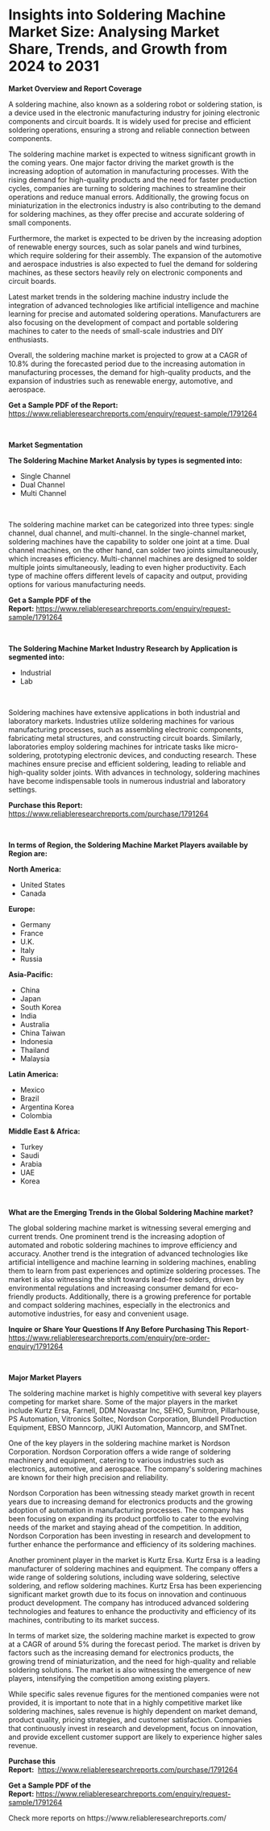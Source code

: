 <p><h1>Insights into Soldering Machine Market Size: Analysing Market Share, Trends, and Growth from 2024 to 2031</h1></p><p><strong>Market Overview and Report Coverage</strong></p>
<p><p>A soldering machine, also known as a soldering robot or soldering station, is a device used in the electronic manufacturing industry for joining electronic components and circuit boards. It is widely used for precise and efficient soldering operations, ensuring a strong and reliable connection between components.</p><p>The soldering machine market is expected to witness significant growth in the coming years. One major factor driving the market growth is the increasing adoption of automation in manufacturing processes. With the rising demand for high-quality products and the need for faster production cycles, companies are turning to soldering machines to streamline their operations and reduce manual errors. Additionally, the growing focus on miniaturization in the electronics industry is also contributing to the demand for soldering machines, as they offer precise and accurate soldering of small components.</p><p>Furthermore, the market is expected to be driven by the increasing adoption of renewable energy sources, such as solar panels and wind turbines, which require soldering for their assembly. The expansion of the automotive and aerospace industries is also expected to fuel the demand for soldering machines, as these sectors heavily rely on electronic components and circuit boards.</p><p>Latest market trends in the soldering machine industry include the integration of advanced technologies like artificial intelligence and machine learning for precise and automated soldering operations. Manufacturers are also focusing on the development of compact and portable soldering machines to cater to the needs of small-scale industries and DIY enthusiasts.</p><p>Overall, the soldering machine market is projected to grow at a CAGR of 10.8% during the forecasted period due to the increasing automation in manufacturing processes, the demand for high-quality products, and the expansion of industries such as renewable energy, automotive, and aerospace.</p></p>
<p><strong>Get a Sample PDF of the Report:</strong> <a href="https://www.reliableresearchreports.com/enquiry/request-sample/1791264">https://www.reliableresearchreports.com/enquiry/request-sample/1791264</a></p>
<p>&nbsp;</p>
<p><strong>Market Segmentation</strong></p>
<p><strong>The Soldering Machine Market Analysis by types is segmented into:</strong></p>
<p><ul><li>Single Channel</li><li>Dual Channel</li><li>Multi Channel</li></ul></p>
<p>&nbsp;</p>
<p><p>The soldering machine market can be categorized into three types: single channel, dual channel, and multi-channel. In the single-channel market, soldering machines have the capability to solder one joint at a time. Dual channel machines, on the other hand, can solder two joints simultaneously, which increases efficiency. Multi-channel machines are designed to solder multiple joints simultaneously, leading to even higher productivity. Each type of machine offers different levels of capacity and output, providing options for various manufacturing needs.</p></p>
<p><strong>Get a Sample PDF of the Report:</strong>&nbsp;<a href="https://www.reliableresearchreports.com/enquiry/request-sample/1791264">https://www.reliableresearchreports.com/enquiry/request-sample/1791264</a></p>
<p>&nbsp;</p>
<p><strong>The Soldering Machine Market Industry Research by Application is segmented into:</strong></p>
<p><ul><li>Industrial</li><li>Lab</li></ul></p>
<p>&nbsp;</p>
<p><p>Soldering machines have extensive applications in both industrial and laboratory markets. Industries utilize soldering machines for various manufacturing processes, such as assembling electronic components, fabricating metal structures, and constructing circuit boards. Similarly, laboratories employ soldering machines for intricate tasks like micro-soldering, prototyping electronic devices, and conducting research. These machines ensure precise and efficient soldering, leading to reliable and high-quality solder joints. With advances in technology, soldering machines have become indispensable tools in numerous industrial and laboratory settings.</p></p>
<p><strong>Purchase this Report:</strong>&nbsp; <a href="https://www.reliableresearchreports.com/purchase/1791264">https://www.reliableresearchreports.com/purchase/1791264</a></p>
<p>&nbsp;</p>
<p><strong>In terms of Region, the Soldering Machine Market Players available by Region are:</strong></p>
<p>
    <p> <strong> North America: </strong>
        <ul>
            <li>United States</li>
            <li>Canada</li>
        </ul>
        </p> 
    <p> <strong> Europe: </strong>
        <ul>
            <li>Germany</li>
            <li>France</li>
            <li>U.K.</li>
            <li>Italy</li>
            <li>Russia</li>
        </ul>
        </p> 
    <p> <strong> Asia-Pacific: </strong>
        <ul>
            <li>China</li>
            <li>Japan</li>
            <li>South Korea</li>
            <li>India</li>
            <li>Australia</li>
            <li>China Taiwan</li>
            <li>Indonesia</li>
            <li>Thailand</li>
            <li>Malaysia</li>
        </ul>
        </p> 
    <p> <strong> Latin America: </strong>
        <ul>
            <li>Mexico</li>
            <li>Brazil</li>
            <li>Argentina Korea</li>
            <li>Colombia</li>
        </ul>
        </p> 
    <p> <strong> Middle East & Africa: </strong>
        <ul>
            <li>Turkey</li>
            <li>Saudi</li>
            <li>Arabia</li>
            <li>UAE</li>
            <li>Korea</li>
        </ul>
    </p>
    </p>
<p>&nbsp;</p>
<p><strong>What are the Emerging Trends in the Global Soldering Machine market?</strong></p>
<p><p>The global soldering machine market is witnessing several emerging and current trends. One prominent trend is the increasing adoption of automated and robotic soldering machines to improve efficiency and accuracy. Another trend is the integration of advanced technologies like artificial intelligence and machine learning in soldering machines, enabling them to learn from past experiences and optimize soldering processes. The market is also witnessing the shift towards lead-free solders, driven by environmental regulations and increasing consumer demand for eco-friendly products. Additionally, there is a growing preference for portable and compact soldering machines, especially in the electronics and automotive industries, for easy and convenient usage.</p></p>
<p><strong>Inquire or Share Your Questions If Any Before Purchasing This Report</strong>- <a href="https://www.reliableresearchreports.com/enquiry/pre-order-enquiry/1791264">https://www.reliableresearchreports.com/enquiry/pre-order-enquiry/1791264</a></p>
<p>&nbsp;</p>
<p><strong>Major Market Players</strong></p>
<p><p>The soldering machine market is highly competitive with several key players competing for market share. Some of the major players in the market include Kurtz Ersa, Farnell, DDM Novastar Inc, SEHO, Sumitron, Pillarhouse, PS Automation, Vitronics Soltec, Nordson Corporation, Blundell Production Equipment, EBSO Manncorp, JUKI Automation, Manncorp, and SMTnet.</p><p>One of the key players in the soldering machine market is Nordson Corporation. Nordson Corporation offers a wide range of soldering machinery and equipment, catering to various industries such as electronics, automotive, and aerospace. The company's soldering machines are known for their high precision and reliability.</p><p>Nordson Corporation has been witnessing steady market growth in recent years due to increasing demand for electronics products and the growing adoption of automation in manufacturing processes. The company has been focusing on expanding its product portfolio to cater to the evolving needs of the market and staying ahead of the competition. In addition, Nordson Corporation has been investing in research and development to further enhance the performance and efficiency of its soldering machines.</p><p>Another prominent player in the market is Kurtz Ersa. Kurtz Ersa is a leading manufacturer of soldering machines and equipment. The company offers a wide range of soldering solutions, including wave soldering, selective soldering, and reflow soldering machines. Kurtz Ersa has been experiencing significant market growth due to its focus on innovation and continuous product development. The company has introduced advanced soldering technologies and features to enhance the productivity and efficiency of its machines, contributing to its market success.</p><p>In terms of market size, the soldering machine market is expected to grow at a CAGR of around 5% during the forecast period. The market is driven by factors such as the increasing demand for electronics products, the growing trend of miniaturization, and the need for high-quality and reliable soldering solutions. The market is also witnessing the emergence of new players, intensifying the competition among existing players.</p><p>While specific sales revenue figures for the mentioned companies were not provided, it is important to note that in a highly competitive market like soldering machines, sales revenue is highly dependent on market demand, product quality, pricing strategies, and customer satisfaction. Companies that continuously invest in research and development, focus on innovation, and provide excellent customer support are likely to experience higher sales revenue.</p></p>
<p><strong>Purchase this Report:</strong>&nbsp;&nbsp;<a href="https://www.reliableresearchreports.com/purchase/1791264">https://www.reliableresearchreports.com/purchase/1791264</a></p>
<p></p>
<p><strong>Get a Sample PDF of the Report:</strong>&nbsp;<a href="https://www.reliableresearchreports.com/enquiry/request-sample/1791264">https://www.reliableresearchreports.com/enquiry/request-sample/1791264</a></p>
<p>Check more reports on https://www.reliableresearchreports.com/</p>